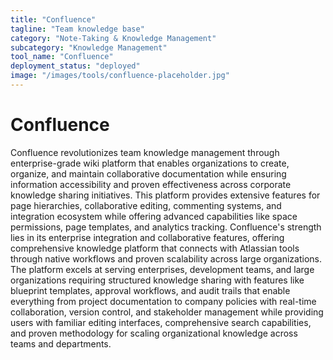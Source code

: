 ```yaml
---
title: "Confluence"
tagline: "Team knowledge base"
category: "Note-Taking & Knowledge Management"
subcategory: "Knowledge Management"
tool_name: "Confluence"
deployment_status: "deployed"
image: "/images/tools/confluence-placeholder.jpg"
---
```


# Confluence

Confluence revolutionizes team knowledge management through enterprise-grade wiki platform that enables organizations to create, organize, and maintain collaborative documentation while ensuring information accessibility and proven effectiveness across corporate knowledge sharing initiatives. This platform provides extensive features for page hierarchies, collaborative editing, commenting systems, and integration ecosystem while offering advanced capabilities like space permissions, page templates, and analytics tracking. Confluence's strength lies in its enterprise integration and collaborative features, offering comprehensive knowledge platform that connects with Atlassian tools through native workflows and proven scalability across large organizations. The platform excels at serving enterprises, development teams, and large organizations requiring structured knowledge sharing with features like blueprint templates, approval workflows, and audit trails that enable everything from project documentation to company policies with real-time collaboration, version control, and stakeholder management while providing users with familiar editing interfaces, comprehensive search capabilities, and proven methodology for scaling organizational knowledge across teams and departments.
